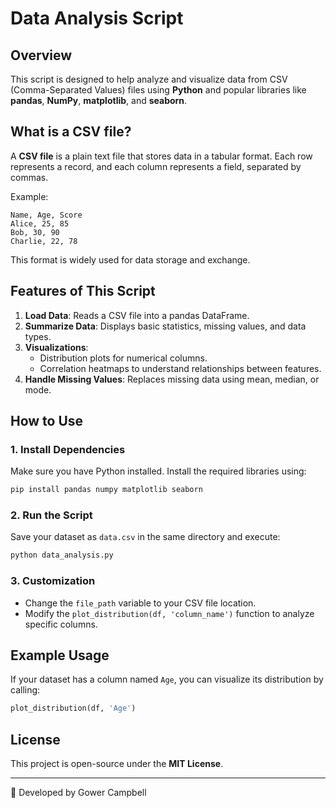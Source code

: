 # Data Analysis Script

## Overview
This script is designed to help analyze and visualize data from CSV (Comma-Separated Values) files using **Python** and popular libraries like **pandas**, **NumPy**, **matplotlib**, and **seaborn**.

## What is a CSV file?
A **CSV file** is a plain text file that stores data in a tabular format. Each row represents a record, and each column represents a field, separated by commas.

Example:
```
Name, Age, Score
Alice, 25, 85
Bob, 30, 90
Charlie, 22, 78
```
This format is widely used for data storage and exchange.

## Features of This Script
1. **Load Data**: Reads a CSV file into a pandas DataFrame.
2. **Summarize Data**: Displays basic statistics, missing values, and data types.
3. **Visualizations**:
   - Distribution plots for numerical columns.
   - Correlation heatmaps to understand relationships between features.
4. **Handle Missing Values**: Replaces missing data using mean, median, or mode.

## How to Use
### 1. Install Dependencies
Make sure you have Python installed. Install the required libraries using:
```sh
pip install pandas numpy matplotlib seaborn
```

### 2. Run the Script
Save your dataset as `data.csv` in the same directory and execute:
```sh
python data_analysis.py
```

### 3. Customization
- Change the `file_path` variable to your CSV file location.
- Modify the `plot_distribution(df, 'column_name')` function to analyze specific columns.

## Example Usage
If your dataset has a column named `Age`, you can visualize its distribution by calling:
```python
plot_distribution(df, 'Age')
```

## License
This project is open-source under the **MIT License**.

---
🚀 Developed by Gower Campbell


